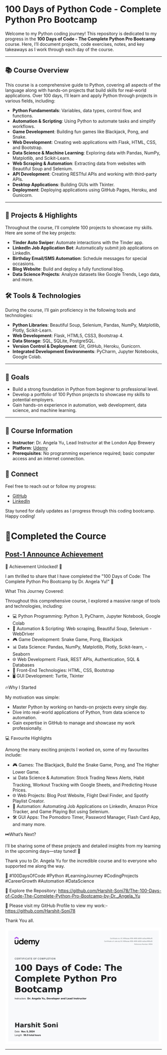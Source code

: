 # 100 Days of Python Code - Complete Python Pro Bootcamp

Welcome to my Python coding journey! This repository is dedicated to my progress in the **100 Days of Code - The Complete Python Pro Bootcamp** course. Here, I’ll document projects, code exercises, notes, and key takeaways as I work through each day of the course.

---

## 📚 Course Overview
This course is a comprehensive guide to Python, covering all aspects of the language along with hands-on projects that build skills for real-world applications. Over 100 days, I’ll learn and apply Python through projects in various fields, including:

- **Python Fundamentals**: Variables, data types, control flow, and functions.
- **Automation & Scripting**: Using Python to automate tasks and simplify workflows.
- **Game Development**: Building fun games like Blackjack, Pong, and Snake.
- **Web Development**: Creating web applications with Flask, HTML, CSS, and Bootstrap.
- **Data Science & Machine Learning**: Exploring data with Pandas, NumPy, Matplotlib, and Scikit-Learn.
- **Web Scraping & Automation**: Extracting data from websites with Beautiful Soup and Selenium.
- **API Development**: Creating RESTful APIs and working with third-party APIs.
- **Desktop Applications**: Building GUIs with Tkinter.
- **Deployment**: Deploying applications using GitHub Pages, Heroku, and Gunicorn.

---

## 🚀 Projects & Highlights
Throughout the course, I’ll complete 100 projects to showcase my skills. Here are some of the key projects:

- **Tinder Auto Swiper**: Automate interactions with the Tinder app.
- **LinkedIn Job Application Bot**: Automatically submit job applications on LinkedIn.
- **Birthday Email/SMS Automation**: Schedule messages for special occasions.
- **Blog Website**: Build and deploy a fully functional blog.
- **Data Science Projects**: Analyze datasets like Google Trends, Lego data, and more.

## 🛠 Tools & Technologies
During the course, I’ll gain proficiency in the following tools and technologies:

- **Python Libraries**: Beautiful Soup, Selenium, Pandas, NumPy, Matplotlib, Plotly, Scikit-Learn.
- **Web Development**: Flask, HTML5, CSS3, Bootstrap 4.
- **Data Storage**: SQL, SQLite, PostgreSQL.
- **Version Control & Deployment**: Git, GitHub, Heroku, Gunicorn.
- **Integrated Development Environments**: PyCharm, Jupyter Notebooks, Google Colab.

---

## 🎯 Goals
- Build a strong foundation in Python from beginner to professional level.
- Develop a portfolio of 100 Python projects to showcase my skills to potential employers.
- Gain hands-on experience in automation, web development, data science, and machine learning.

---

## 📝 Course Information
- **Instructor**: Dr. Angela Yu, Lead Instructor at the London App Brewery
- **Platform**: [Udemy](https://www.udemy.com/)
- **Prerequisites**: No programming experience required; basic computer access and an internet connection.

## 🔗 Connect
Feel free to reach out or follow my progress:
- [GitHub](https://github.com/Harshit-Soni78)
- [LinkedIn](https://www.linkedin.com/in/harshit-soni78/)

Stay tuned for daily updates as I progress through this coding bootcamp. Happy coding!


# 🧾Completed the Cource

## [Post-1 Announce Achievement](https://www.linkedin.com/posts/harshit-soni78_100daysofcode-python-learningjourney-activity-7280574904897273857-OVpz)

🌟 Achievement Unlocked! 🌟

I am thrilled to share that I have completed the "100 Days of Code: The Complete Python Pro Bootcamp by Dr. Angela Yu!" 🎉

What This Journey Covered:

Throughout this comprehensive course, I explored a massive range of tools and technologies, including:

- 💻 Python Programming: Python 3, PyCharm, Jupyter Notebook, Google Colab
- 🔧 Automation & Scripting: Web scraping, Beautiful Soup, Selenium - WebDriver
- 🎮 Game Development: Snake Game, Pong, Blackjack
- 📊 Data Science: Pandas, NumPy, Matplotlib, Plotly, Scikit-learn, - Seaborn
- 🌐 Web Development: Flask, REST APIs, Authentication, SQL & Databases
- 🎨 Front-End Technologies: HTML, CSS, Bootstrap
- 🖥️ GUI Development: Turtle, Tkinter

🔥Why I Started

My motivation was simple:

- Master Python by working on hands-on projects every single day.
- Dive into real-world applications of Python, from data science to automation.
- Gain expertise in GitHub to manage and showcase my work professionally.

💻 Favourite Highlights

Among the many exciting projects I worked on, some of my favourites include:

- 🎮 Games: The Blackjack, Build the Snake Game, Pong, and The Higher Lower Game.
- 📊 Data Science & Automation: Stock Trading News Alerts, Habit Tracking, Workout Tracking with Google Sheets, and Predicting House Prices.
- 🌐 Web Projects: Blog Post Website, Flight Deal Finder, and Spotify Playlist Creator.
- 🤖 Automation: Automating Job Applications on LinkedIn, Amazon Price Tracker, and Game Playing Bot using Selenium.
- 🛠️ GUI Apps: The Pomodoro Timer, Password Manager, Flash Card App, and many more.

⏭️What’s Next?

I’ll be sharing some of these projects and detailed insights from my learning in the upcoming days—stay tuned! 🚀

Thank you to Dr. Angela Yu for the incredible course and to everyone who supported me along the way.

🚀 #100DaysOfCode #Python #LearningJourney #CodingProjects #CareerGrowth #Automation #DataScience

🔗 Explore the Repository: <https://github.com/Harshit-Soni78/The-100-Days-of-Code-The-Complete-Python-Pro-Bootcamp-by-Dr._Angela_Yu>

📂 Please visit my GitHub Profile to view my work:- <https://github.com/Harshit-Soni78>

Thank You all.

<img src="Certificate of Completion(100 Days of Code).jpg">

---
